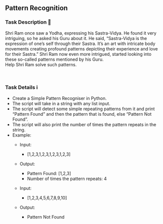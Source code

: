 ## Pattern Recognition

### Task Description 📄

Shri Ram once saw a Yodha, expressing his Sastra-Vidya. He found it very intriguing, so he asked his Guru about it. He said, “Sastra-Vidya is the expression of one’s self through their Sastra. It’s an art with intricate body movements creating profound patterns depicting their experience and love for their Sastra.” Shri Ram now even more intrigued, started looking into these so-called patterns mentioned by his Guru. <br>
Help Shri Ram solve such patterns.

<br>

### Task Details ℹ️

- Create a Simple Pattern Recogniser in Python.
- The script will take in a string with any list input.
- The script will detect some simple repeating patterns from it and print “Pattern Found” and then the pattern that is found, else “Pattern Not Found”.
- The script will also print the number of times the pattern repeats in the string.
- Example:
  - Input:
    - [1,2,3,1,2,3,1,2,3,1,2,3]
  - Output:
    - Pattern Found: [1,2,3]
    - Number of times the pattern repeats: 4

  - Input:
    - [1,2,3,4,5,6,7,8,9,10]
  - Output:
    - Pattern Not Found

